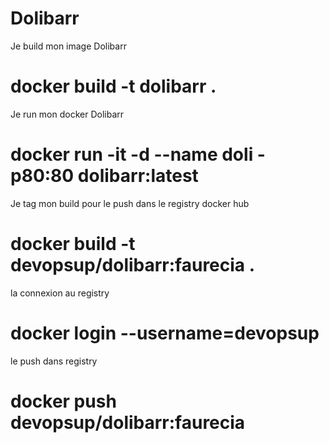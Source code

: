 # Dolibarr 

Je build mon image Dolibarr
# docker build -t dolibarr .

Je run mon docker Dolibarr
# docker run -it -d --name doli -p80:80 dolibarr:latest 

Je tag mon build pour le push dans le registry docker hub
# docker build -t devopsup/dolibarr:faurecia .

la connexion au registry
# docker login --username=devopsup

le push dans registry
# docker push devopsup/dolibarr:faurecia

